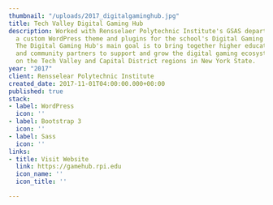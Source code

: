 ```yaml
---
thumbnail: "/uploads/2017_digitalgaminghub.jpg"
title: Tech Valley Digital Gaming Hub
description: Worked with Rensselaer Polytechnic Institute's GSAS department to design/develop
  a custom WordPress theme and plugins for the school's Digital Gaming Hub website.
  The Digital Gaming Hub's main goal is to bring together higher education, industry,
  and community partners to support and grow the digital gaming ecosystem centered
  on the Tech Valley and Capital District regions in New York State.
year: "2017"
client: Rensselear Polytechnic Institute
created_date: 2017-11-01T04:00:00.000+00:00
published: true
stack:
- label: WordPress
  icon: ''
- label: Bootstrap 3
  icon: ''
- label: Sass
  icon: ''
links:
- title: Visit Website
  link: https://gamehub.rpi.edu
  icon_name: ''
  icon_title: ''

---
```

